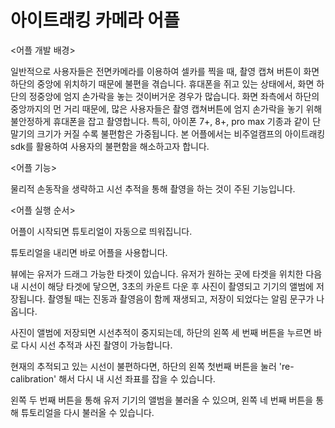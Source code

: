 # 아이트래킹 카메라 어플

<어플 개발 배경>

일반적으로 사용자들은 전면카메라를 이용하여 셀카를 찍을 때, 촬영 캡쳐 버튼이 화면 하단의 중앙에 위치하기 때문에 불편을 겪습니다. 
휴대폰을 쥐고 있는 상태에서, 화면 하단의 정중앙에 엄지 손가락을 놓는 것이버거운 경우가 많습니다. 
화면 좌측에서 하단의 중앙까지의 먼 거리 때문에, 많은 사용자들은 촬영 캡쳐버튼에 엄지 손가락을 놓기 위해 불안정하게 휴대폰을 잡고 촬영합니다. 
특히, 아이폰 7+, 8+, pro max 기종과 같이 단말기의 크기가 커질 수록 불편함은 가중됩니다. 
본 어플에서는 비주얼캠프의 아이트래킹 sdk를 활용하여 사용자의 불편함을 해소하고자 합니다.



<어플 기능>

물리적 손동작을 생략하고 시선 추적을 통해 촬영을 하는 것이 주된 기능입니다. 



<어플 실행 순서>

어플이 시작되면 튜토리얼이 자동으로 띄워집니다.

튜토리얼을 내리면 바로 어플을 사용합니다.

뷰에는 유저가 드래그 가능한 타겟이 있습니다.
유저가 원하는 곳에 타겟을 위치한 다음 내 시선이 해당 타겟에 닿으면, 3초의 카운트 다운 후 사진이 촬영되고 기기의 앨범에 저장됩니다.
촬영될 때는 진동과 촬영음이 함께 재생되고, 저장이 되었다는 알림 문구가 나옵니다.

사진이 앨범에 저장되면 시선추적이 중지되는데, 하단의 왼쪽 세 번째 버튼을 누르면 바로 다시 시선 추적과 사진 촬영이 가능합니다.

현재의 추적되고 있는 시선이 불편하다면, 하단의 왼쪽 첫번째 버튼을 눌러 're-calibration' 해서 다시 내 시선 좌표를 잡을 수 있습니다.

왼쪽 두 번째 버튼을 통해 유저 기기의 앨범을 불러올 수 있으며, 왼쪽 네 번째 버튼을 통해 튜토리얼을 다시 불러올 수 있습니다.

